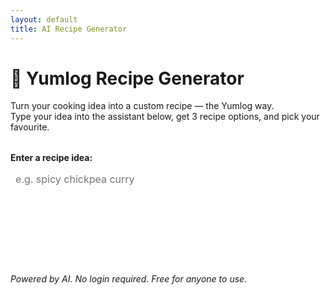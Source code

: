 ```yaml
---
layout: default
title: AI Recipe Generator
---
```


# 🍳 Yumlog Recipe Generator

Turn your cooking idea into a custom recipe — the Yumlog way.  
Type your idea into the assistant below, get 3 recipe options, and pick your favourite.

<div id="ai-generator" style="margin-top: 2rem;">
  <label for="idea"><strong>Enter a recipe idea:</strong></label><br>
  <input
    type="text"
    id="idea"
    placeholder="e.g. spicy chickpea curry"
    style="
      width: 100%;
      padding: 0.5rem;
      margin-top: 0.5rem;
      border: 1px solid var(--color-highlight);
      border-radius: 6px;
      background-color: var(--card-bg-light);
      color: var(--text-light);
      font-size: 1rem;
      font-family: inherit;"
  />
  <button
    onclick="getRecipe()"
    style="
      margin-top: 1rem;
      padding: 0.5rem 1rem;
      border: none;
      background-color: var(--color-primary);
      color: white;
      font-weight: 600;
      border-radius: 4px;
      cursor: pointer;
    ">
    Generate Recipe
  </button>
  <pre
    id="recipe-response"
    style="
      margin-top: 1.5rem;
      background: var(--card-bg-light);
      padding: 1rem;
      border-radius: 6px;
      white-space: pre-wrap;
      color: var(--text-light);
    ">
  </pre>
</div>

<script>
  async function getRecipe() {
    const input = document.getElementById('idea').value.trim();
    const output = document.getElementById('recipe-response');

    if (!input) {
      output.textContent = 'Please enter a recipe idea.';
      return;
    }

    output.textContent = 'Thinking...';

    try {
      const response = await fetch('https://yumlog.netlify.app/.netlify/functions/hello-world', {
        method: 'POST',
        headers: {
          'Content-Type': 'application/json'
        },
        body: JSON.stringify({ prompt: input })
      });

      const data = await response.json();

      if (response.ok) {
        output.textContent = data.response;
      } else {
        output.textContent = data.error || 'Something went wrong.';
      }
    } catch (err) {
      output.textContent = 'Something went wrong.';
      console.error(err);
    }
  }
</script>

_Powered by AI. No login required. Free for anyone to use._
